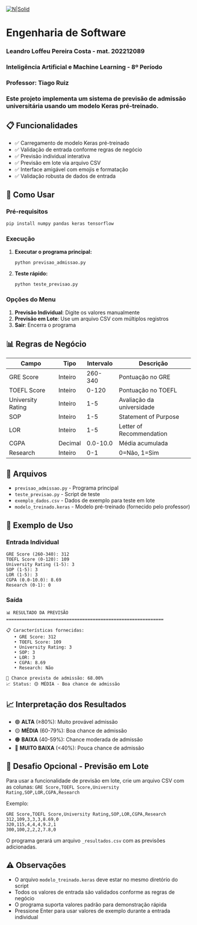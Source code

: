 [![N|Solid](https://universidadedevassouras.edu.br/wp-content/uploads/2022/03/campus_marica.png)](https://universidadedevassouras.edu.br/campus-marica/)

# Engenharia de Software
### Leandro Loffeu Pereira Costa - mat. 202212089
### Inteligência Artificial e Machine Learning - 8º Período
### Professor: Tiago Ruiz

### Este projeto implementa um sistema de previsão de admissão universitária usando um modelo Keras pré-treinado.

## 📋 Funcionalidades

- ✅ Carregamento de modelo Keras pré-treinado
- ✅ Validação de entrada conforme regras de negócio
- ✅ Previsão individual interativa
- ✅ Previsão em lote via arquivo CSV
- ✅ Interface amigável com emojis e formatação
- ✅ Validação robusta de dados de entrada

## 🚀 Como Usar

### Pré-requisitos

```bash
pip install numpy pandas keras tensorflow
```

### Execução

1. **Executar o programa principal:**
   ```bash
   python previsao_admissao.py
   ```

2. **Teste rápido:**
   ```bash
   python teste_previsao.py
   ```

### Opções do Menu

1. **Previsão Individual**: Digite os valores manualmente
2. **Previsão em Lote**: Use um arquivo CSV com múltiplos registros
3. **Sair**: Encerra o programa

## 📊 Regras de Negócio

| Campo | Tipo | Intervalo | Descrição |
|-------|------|-----------|-----------|
| GRE Score | Inteiro | 260-340 | Pontuação no GRE |
| TOEFL Score | Inteiro | 0-120 | Pontuação no TOEFL |
| University Rating | Inteiro | 1-5 | Avaliação da universidade |
| SOP | Inteiro | 1-5 | Statement of Purpose |
| LOR | Inteiro | 1-5 | Letter of Recommendation |
| CGPA | Decimal | 0.0-10.0 | Média acumulada |
| Research | Inteiro | 0-1 | 0=Não, 1=Sim |

## 📁 Arquivos

- `previsao_admissao.py` - Programa principal
- `teste_previsao.py` - Script de teste
- `exemplo_dados.csv` - Dados de exemplo para teste em lote
- `modelo_treinado.keras` - Modelo pré-treinado (fornecido pelo professor)

## 🧪 Exemplo de Uso

### Entrada Individual
```
GRE Score (260-340): 312
TOEFL Score (0-120): 109
University Rating (1-5): 3
SOP (1-5): 3
LOR (1-5): 3
CGPA (0.0-10.0): 8.69
Research (0-1): 0
```

### Saída
```
📊 RESULTADO DA PREVISÃO
============================================================

📋 Características fornecidas:
   • GRE Score: 312
   • TOEFL Score: 109
   • University Rating: 3
   • SOP: 3
   • LOR: 3
   • CGPA: 8.69
   • Research: Não

🎯 Chance prevista de admissão: 68.00%
📈 Status: 🟡 MÉDIA - Boa chance de admissão
```

## 📈 Interpretação dos Resultados

- 🟢 **ALTA** (≥80%): Muito provável admissão
- 🟡 **MÉDIA** (60-79%): Boa chance de admissão
- 🟠 **BAIXA** (40-59%): Chance moderada de admissão
- 🔴 **MUITO BAIXA** (<40%): Pouca chance de admissão

## 🔧 Desafio Opcional - Previsão em Lote

Para usar a funcionalidade de previsão em lote, crie um arquivo CSV com as colunas:
`GRE Score,TOEFL Score,University Rating,SOP,LOR,CGPA,Research`

Exemplo:
```csv
GRE Score,TOEFL Score,University Rating,SOP,LOR,CGPA,Research
312,109,3,3,3,8.69,0
320,115,4,4,4,9.2,1
300,100,2,2,2,7.8,0
```

O programa gerará um arquivo `_resultados.csv` com as previsões adicionadas.

## ⚠️ Observações

- O arquivo `modelo_treinado.keras` deve estar no mesmo diretório do script
- Todos os valores de entrada são validados conforme as regras de negócio
- O programa suporta valores padrão para demonstração rápida
- Pressione Enter para usar valores de exemplo durante a entrada individual
